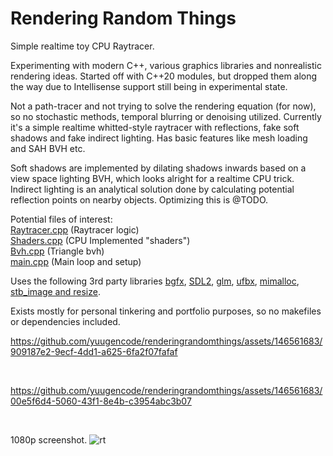 # Rendering Random Things

Simple realtime toy CPU Raytracer.

Experimenting with modern C++, various graphics libraries and nonrealistic rendering ideas. Started off with C++20 modules, but dropped them along the way due to Intellisense support still being in experimental state.

Not a path-tracer and not trying to solve the rendering equation (for now), so no stochastic methods, temporal blurring or denoising utilized. Currently it's a simple realtime whitted-style raytracer with reflections, fake soft shadows and fake indirect lighting. Has basic features like mesh loading and SAH BVH etc.

Soft shadows are implemented by dilating shadows inwards based on a view space lighting BVH, which looks alright for a realtime CPU trick.\
Indirect lighting is an analytical solution done by calculating potential reflection points on nearby objects. Optimizing this is @TODO.

Potential files of interest:\
[Raytracer.cpp](src/Rendering/Raytracer.cpp) (Raytracer logic)\
[Shaders.cpp](src/Rendering/Shaders.cpp) (CPU Implemented "shaders")\
[Bvh.cpp](src/Engine/Bvh.cpp) (Triangle bvh)\
[main.cpp](Main.cpp) (Main loop and setup)

Uses the following 3rd party libraries [bgfx](https://github.com/bkaradzic/bgfx), [SDL2](https://github.com/libsdl-org/SDL), [glm](https://github.com/g-truc/glm), [ufbx](https://github.com/ufbx/ufbx), [mimalloc](https://github.com/microsoft/mimalloc), [stb_image and resize](https://github.com/nothings/stb).

Exists mostly for personal tinkering and portfolio purposes, so no makefiles or dependencies included.

https://github.com/yuugencode/renderingrandomthings/assets/146561683/909187e2-9ecf-4dd1-a625-6fa2f07fafaf

<br />

https://github.com/yuugencode/renderingrandomthings/assets/146561683/00e5f6d4-5060-43f1-8e4b-c3954abc3b07

<br />

1080p screenshot.
![rt](https://github.com/yuugencode/renderingrandomthings/assets/146561683/8627f052-f7c3-4da9-8c55-01101cc2ee78)

<br />

